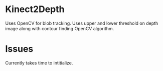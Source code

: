 Kinect2Depth
============

Uses OpenCV for blob tracking. Uses upper and lower threshold on depth image along with contour finding OpenCV algorithm.

Issues
======

Currently takes time to intitialize. 

